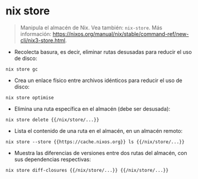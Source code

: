 # nix store

> Manipula el almacén de Nix.
> Vea también: `nix-store`.
> Más información: <https://nixos.org/manual/nix/stable/command-ref/new-cli/nix3-store.html>.

- Recolecta basura, es decir, eliminar rutas desusadas para reducir el uso de disco:

`nix store gc`

- Crea un enlace físico entre archivos idénticos para reducir el uso de disco:

`nix store optimise`

- Elimina una ruta específica en el almacén (debe ser desusada):

`nix store delete {{/nix/store/...}}`

- Lista el contenido de una ruta en el almacén, en un almacén remoto:

`nix store --store {{https://cache.nixos.org}} ls {{/nix/store/...}}`

- Muestra las diferencias de versiones entre dos rutas del almacén, con sus dependencias respectivas:

`nix store diff-closures {{/nix/store/...}} {{/nix/store/...}}`
